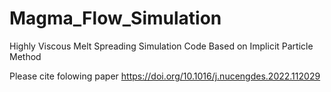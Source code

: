 # Magma_Flow_Simulation
Highly Viscous Melt Spreading Simulation Code Based on Implicit Particle Method

Please cite folowing paper
https://doi.org/10.1016/j.nucengdes.2022.112029 
